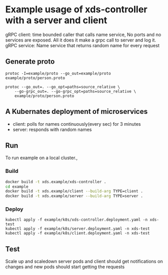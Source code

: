 # Example usage of xds-controller with a server and client

gRPC client: time bounded caller that calls name service, No ports and no services are exposed. All it does it make a grpc call to server and log it.
gRPC service: Name service that returns random name for every request


## Generate proto
```
protoc -I=example/proto --go_out=example/proto example/proto/person.proto

protoc --go_out=. --go_opt=paths=source_relative \
    --go-grpc_out=. --go-grpc_opt=paths=source_relative \
    example/proto/person.proto
```

## A Kubernates deployment of microservices
- client: polls for names continuously(every sec) for 3 minutes
- server: responds with random names

## Run
To run example on a local cluster.,

### Build
```bash
docker build -t xds.example/xds-controller .
cd example
docker build -t xds.example/client --build-arg TYPE=client .
docker build -t xds.example/server --build-arg TYPE=server .

```
### Deploy
```
kubectl apply -f example/k8s/xds-controller.deployment.yaml -n xds-test
kubectl apply -f example/k8s/server.deployment.yaml -n xds-test
kubectl apply -f example/k8s/client.deployment.yaml -n xds-test
```

## Test
Scale up and scaledown server pods and client should get notifications on changes and new pods should start getting
the requests
